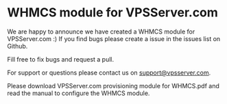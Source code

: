 # WHMCS module for VPSServer.com

We are happy to announce we have created a WHMCS module for VPSServer.com :)
If you find bugs please create a issue in the issues list on Github.

Fill free to fix bugs and request a pull. 

For support or questions please contact us on support@vpsserver.com.


Please download VPSServer.com provisioning module for WHMCS.pdf and read the manual to configure the WHMCS module.
